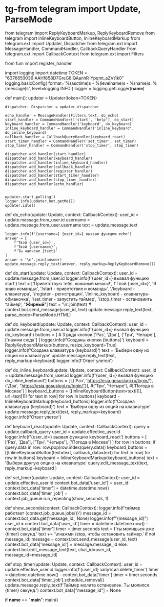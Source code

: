 # tg-from telegram import Update, ParseMode
from telegram import ReplyKeyboardMarkup, ReplyKeyboardRemove
from telegram import InlineKeyboardButton, InlineKeyboardMarkup
from telegram.ext import Updater, Dispatcher
from telegram.ext import MessageHandler, CommandHandler, CallbackQueryHandler
from telegram.ext import CallbackContext
from telegram.ext import Filters


from fum import register_handler

import logging
import datetime
TOKEN = "6376650036:AAHf858D7GreG8iQAanhR-Ypqmt_aZVt1k0"
logging.basicConfig(
    format='%(asctime)s - %(levelname)s - %(name)s: %(message)s',
    level=logging.INFO
)
logger = logging.getLogger(__name__)





def main():
    updater = Updater(token=TOKEN)

    dispatcher: Dispatcher = updater.dispatcher

    echo_handler = MessageHandler(Filters.text, do_echo)
    start_handler = CommandHandler(['start', 'help'], do_start)
    keyboard_handler = CommandHandler('keyboard', do_keyboard)
    inline_keyboard_handler = CommandHandler('inline_keyboard', do_inline_keyboard)
    callback_handler = CallbackQueryHandler(keyboard_react)
    start_timer_handler = CommandHandler('set_timer', set_timer)
    stop_timer_handler = CommandHandler('stop_timer', stop_timer)

    dispatcher.add_handler(start_handler)
    dispatcher.add_handler(keyboard_handler)
    dispatcher.add_handler(inline_keyboard_handler)
    dispatcher.add_handler(callback_handler)
    dispatcher.add_handler(register_handler)
    dispatcher.add_handler(start_timer_handler)
    dispatcher.add_handler(stop_timer_handler)
    dispatcher.add_handler(echo_handler)


    updater.start_polling()
    logger.info(updater.bot.getMe())
    updater.idle()


def do_echo(update: Update, context: CallbackContext):
    user_id = update.message.from_user.id
    username = update.message.from_user.username
    text = update.message.text

    logger.info(f'{username=} {user_id=} вызвал функцию echo')
    answer = [
        f'Твой {user_id=}',
        f'Твой {username=}',
        f'Ты написал {text}'
    ]
    answer = '\n'.join(answer)
    update.message.reply_text(answer, reply_markup=ReplyKeyboardRemove())


def do_start(update: Update, context: CallbackContext):
    user_id = update.message.from_user.id
    logger.info(f'{user_id=} вызвал функцию start')
    text = ['Приветствую тебя, кожаный мешок!',
            f'Твой {user_id=}',
            'Я знаю команды:',
            '/start - приветствие и команды',
            '/keyboard - клавиатура',
            '/register - регистрация',
            '/inline_keyboard - клавиатура-обманочка',
            '/set_timer - запустить таймер',
            '/stop_timer - остановиить таймер',
            "<B>Жирный</B>"]
    text = '\n'.join(text)
    # context.bot.send_message(user_id, text)
    update.message.reply_text(text, parse_mode=ParseMode.HTML)


def do_keyboard(update: Update, context: CallbackContext):
    user_id = update.message.from_user.id
    logger.info(f'{user_id=} вызвал функцию do_keyboard')
    buttons = [  # 3 ряда кнопок
        ['Раз', 'Два'],
        ['Три', 'Четыре'],
        ['нажми сюда']
    ]
    logger.info(f'Созданы кнопки {buttons}')
    keyboard = ReplyKeyboardMarkup(buttons, resize_keyboard=True)
    logger.info(f'Создана клавиатура {keyboard}')
    text = 'Выбери одну из опций на клавиатуре'
    update.message.reply_text(text, reply_markup=keyboard)
    logger.info(f'Ответ улетел')


def do_inline_keyboard(update: Update, context: CallbackContext):
    user_id = update.message.from_user.id
    logger.info(f'{user_id=} вызвал функцию do_inline_keyboard')
    buttons = [
        [('Раз', 'https://esia.gosuslugi.ru/login/'), ('Два', "https://esia.gosuslugi.ru/login/")],
        #['Три', 'Четыре'],
        #['Погода в Москве']
    ]
    keyboard_buttons = [[InlineKeyboardButton(text=text[0], url=text[1]) for text in row] for row in buttons]
    keyboard = InlineKeyboardMarkup(keyboard_buttons)
    logger.info(f'Создана клавиатура {keyboard}')
    text = 'Выбери одну из опций на клавиатуре'
    update.message.reply_text(text, reply_markup=keyboard)
    logger.info(f'Ответ улетел')


def keyboard_react(update: Update, context: CallbackContext):
    query = update.callback_query
    user_id = update.effective_user.id
    logger.info(f'{user_id=} вызвал функцию keyboard_react')
    buttons = [
        ['Раз', 'Два'],
        ['Три', 'Четыре'],
        ['Погода в Москве']
    ]
    for row in buttons:
        if query.data in row:
            row.pop(row.index(query.data))
    keyboard_buttons = [[InlineKeyboardButton(text=text, callback_data=text) for text in row] for row in buttons]
    keyboard = InlineKeyboardMarkup(keyboard_buttons)
    text = 'Выбери другую опцию на клавиатуре'
    query.edit_message_text(text,
        reply_markup=keyboard
    )

def set_timer(update: Update, context: CallbackContext):
    user_id = update.effective_user.id
    context.bot_data['user_id'] = user_id
    context.bot_data['timer'] = datetime.datetime.now()
    context.bot_data['timer_job'] = context.job_queue.run_repeating(show_seconds, 1)


def show_seconds(context: CallbackContext):
    logger.info(f'таймер работает {context.job_queue.jobs()}')
    message_id = context.bot_data.get('message_id', None)
    logger.info(f"{message_id}")
    user_id = context.bot_data['user_id']
    timer = datetime.datetime.now() - context.bot_data['timer']
    timer = timer.seconds
    text = f'ты молишься уже {timer} секунд.'
    text += '\nнажми /stop, чтобы остановить таймер.'
    if not message_id:
        message = context.bot.send_message(user_id, text)
        context.bot_data['message_id'] = message.message_id
    else:
        context.bot.edit_message_text(text, chat_id=user_id, message_id=message_id)


def stop_timer(update: Update, context: CallbackContext):
    user_id = update.effective_user.id
    logger.info(f'{user_id} запутсил delete_timer')
    timer = datetime.datetime.now() - context.bot_data['timer']
    timer = timer.seconds
    context.bot_data['timer_job'].schedule_removal()
    update.message.reply_text(f'Таймер молитв остановлен. Ты молился {timer} секунд.')
    context.bot_data["message_id"] = None






if __name__ == "__main__":
    main()
